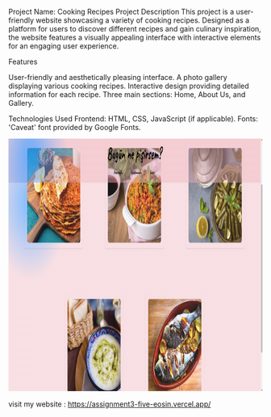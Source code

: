 


Project Name: Cooking Recipes
Project Description
This project is a user-friendly website showcasing a variety of cooking recipes. Designed as a platform for users to discover different recipes and gain culinary inspiration, the website features a visually appealing interface with interactive elements for an engaging user experience.

Features

User-friendly and aesthetically pleasing interface.
A photo gallery displaying various cooking recipes.
Interactive design providing detailed information for each recipe.
Three main sections: Home, About Us, and Gallery.



Technologies Used
Frontend: HTML, CSS, JavaScript (if applicable).
Fonts: 'Caveat' font provided by Google Fonts.


<div align="center">
  <img src="./img/Ekran görüntüsü 2024-01-10 190742.png"  width="600" height="500" />

</div>


visit my website : https://assignment3-five-eosin.vercel.app/
